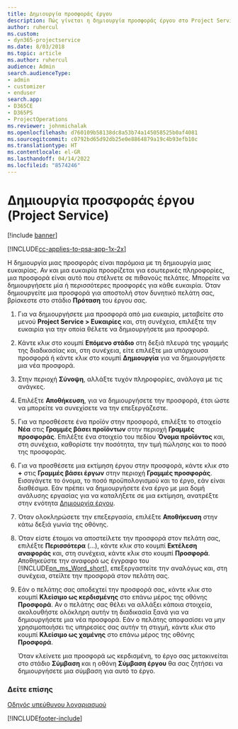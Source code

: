 ```yaml
---
title: Δημιουργία προσφοράς έργου
description: Πώς γίνεται η δημιουργία προσφοράς έργου στο Project Service
author: ruhercul
ms.custom:
- dyn365-projectservice
ms.date: 8/03/2018
ms.topic: article
ms.author: ruhercul
audience: Admin
search.audienceType:
- admin
- customizer
- enduser
search.app:
- D365CE
- D365PS
- ProjectOperations
ms.reviewer: johnmichalak
ms.openlocfilehash: d760109b58138dc8a53b74a145058525b0af4081
ms.sourcegitcommit: c0792bd65d92db25e0e8864879a19c4b93efb10c
ms.translationtype: HT
ms.contentlocale: el-GR
ms.lasthandoff: 04/14/2022
ms.locfileid: "8574246"
---
```

# <a name="create-a-project-quote-project-service"></a>Δημιουργία προσφοράς έργου (Project Service)

[!include [banner](../includes/psa-now-project-operations.md)]

[!INCLUDE[cc-applies-to-psa-app-1x-2x](../includes/cc-applies-to-psa-app-1x-2x.md)]

Η δημιουργία μιας προσφοράς είναι παρόμοια με τη δημιουργία μιας ευκαιρίας. Αν και μια ευκαιρία προορίζεται για εσωτερικές πληροφορίες, μια προσφορά είναι αυτό που στέλνετε σε πιθανούς πελάτες. Μπορείτε να δημιουργήσετε μία ή περισσότερες προσφορές για κάθε ευκαιρία. Όταν δημιουργείτε μια προσφορά για αποστολή στον δυνητικό πελάτη σας, βρίσκεστε στο στάδιο **Πρόταση** του έργου σας.  
  
1. Για να δημιουργήσετε μια προσφορά από μια ευκαιρία, μεταβείτε στο μενού **Project Service > Ευκαιρίες** και, στη συνέχεια, επιλέξτε την ευκαιρία για την οποία θέλετε να δημιουργήσετε μια προσφορά.  
  
2. Κάντε κλικ στο κουμπί **Επόμενο στάδιο** στη δεξιά πλευρά της γραμμής της διαδικασίας και, στη συνέχεια, είτε επιλέξτε μια υπάρχουσα προσφορά ή κάντε κλικ στο κουμπί **Δημιουργία** για να δημιουργήσετε μια νέα προσφορά.  
  
3. Στην περιοχή **Σύνοψη**, αλλάξτε τυχόν πληροφορίες, ανάλογα με τις ανάγκες.  
  
4. Επιλέξτε **Αποθήκευση**, για να δημιουργήσετε την προσφορά, έτσι ώστε να μπορείτε να συνεχίσετε να την επεξεργάζεστε.  
  
5. Για να προσθέσετε ένα προϊόν στην προσφορά, επιλέξτε το στοιχείο **Νέα** στις **Γραμμές βάσει προϊόντων** στην περιοχή **Γραμμές προσφοράς**. Επιλέξτε ένα στοιχείο του πεδίου **Όνομα προϊόντος** και, στη συνέχεια, καθορίστε την ποσότητα, την τιμή πώλησης και το ποσό της προσφοράς.  
  
6. Για να προσθέσετε μια εκτίμηση έργου στην προσφορά, κάντε κλικ στο **+** στις **Γραμμές βάσει έργων** στην περιοχή **Γραμμές προσφοράς**. Εισαγάγετε το όνομα, το ποσό προϋπολογισμού και το έργο, εάν είναι διαθέσιμα. Εάν πρέπει να δημιουργήσετε ένα έργο με μια δομή ανάλυσης εργασίας για να καταλήξετε σε μια εκτίμηση, ανατρέξτε στην ενότητα [Δημιουργία έργου](../psa/create-project.md).  
  
7. Όταν ολοκληρώσετε την επεξεργασία, επιλέξτε **Αποθήκευση** στην κάτω δεξιά γωνία της οθόνης.  
  
8. Όταν είστε έτοιμοι να αποστείλετε την προσφορά στον πελάτη σας, επιλέξτε **Περισσότερα** (...), κάντε κλικ στο κουμπί **Εκτέλεση αναφοράς** και, στη συνέχεια, κάντε κλικ στο κουμπί **Προσφορά**. Αποθηκεύστε την αναφορά ως έγγραφο του [!INCLUDE[pn_ms_Word_short](../includes/pn-ms-word-short.md)], επεξεργαστείτε την αναλόγως και, στη συνέχεια, στείλτε την προσφορά στον πελάτη σας.  
  
9. Εάν ο πελάτης σας αποδεχτεί την προσφορά σας, κάντε κλικ στο κουμπί **Κλείσιμο ως κερδισμένης** στο επάνω μέρος της οθόνης **Προσφορά**. Αν ο πελάτης σας θέλει να αλλάξει κάποια στοιχεία, ακολουθήστε ολόκληρη αυτήν τη διαδικασία ξανά για να δημιουργήσετε μια νέα προσφορά. Εάν ο πελάτης αποφασίσει να μην χρησιμοποιήσει τις υπηρεσίες σας αυτήν τη στιγμή, κάντε κλικ στο κουμπί **Κλείσιμο ως χαμένης** στο επάνω μέρος της οθόνης **Προσφορά**.  
  
   Όταν κλείνετε μια προσφορά ως κερδισμένη, το έργο σας μετακινείται στο στάδιο **Σύμβαση** και η οθόνη **Σύμβαση έργου** θα σας ζητήσει να δημιουργήσετε μια σύμβαση για αυτό το έργο.  
  
### <a name="see-also"></a>Δείτε επίσης  
 [Οδηγός υπεύθυνου λογαριασμού](../psa/account-manager-guide.md)


[!INCLUDE[footer-include](../includes/footer-banner.md)]
